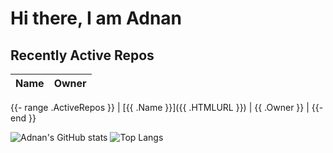 # Hi there, I am Adnan

## Recently Active Repos
| Name | Owner |
|------|--------------|
{{- range .ActiveRepos }}
| [{{ .Name }}]({{ .HTMLURL }}) | {{ .Owner }} |
{{- end }}

![Adnan's GitHub stats](https://github-readme-stats.vercel.app/api?username=adorigi)  ![Top Langs](https://github-readme-stats.vercel.app/api/top-langs/?username=adorigi)
